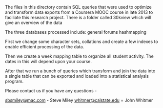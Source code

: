 The files in this directory contain SQL queries that were used to 
optimize and transform data exports from a Coursera MOOC course
in late 2013 to faciliate this research project.  There is a folder called
30kview which will give an overview of the data

The three databases processed include:
general
forums
hashmapping


First we change some character sets, collations and create a few indexes to enable efficient processing of the data.

Then we create a week mapping table to organize all student activity.  The dates in this will depend upon your course.

After that we run a bunch of queries which transform and join the data into a single table that can be exported and loaded into a statistical analysis program.

Please contact us if you have any questions - 

sbsmiley@mac.com - Steve Miley
whitmer@calstate.edu = John Whitmer 





